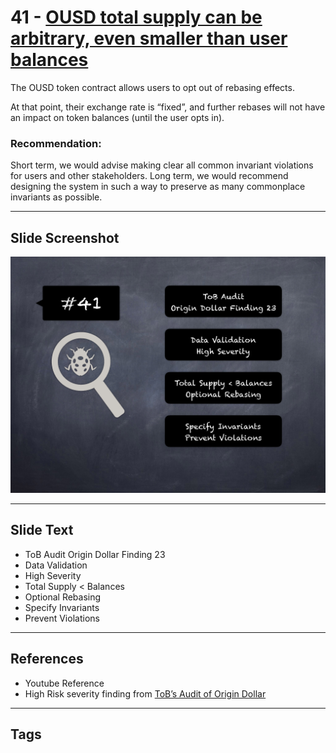 
# 41 - [OUSD total supply can be arbitrary, even smaller than user balances](./OUSD%20total%20supply%20can%20be%20arbitrary,%20even%20smaller%20than%20user%20balances.md)

The OUSD token contract allows users to opt out of rebasing effects. 

At that point, their exchange rate is “fixed”, and further rebases will not have an impact on token balances (until the user opts in).

### Recommendation:
Short term, we would advise making clear all common invariant violations for users and other stakeholders. Long term, we would recommend designing the system in such a way to preserve as many commonplace invariants as possible.
___
## Slide Screenshot
![041.png](../../images/7.%20Audit%20Findings%20101/041.png)
___
## Slide Text
- ToB Audit Origin Dollar Finding 23
- Data Validation
- High Severity
- Total Supply < Balances
- Optional Rebasing
- Specify Invariants
- Prevent Violations
___
## References
- Youtube Reference
- High Risk severity finding from [ToB’s Audit of Origin Dollar](https://github.com/trailofbits/publications/blob/master/reviews/OriginDollar.pdf)
___
## Tags
